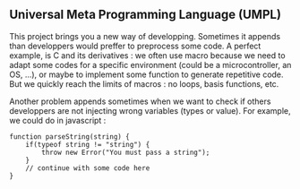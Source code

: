 ## Universal Meta Programming Language (UMPL) ##
This project brings you a new way of developping. Sometimes it appends than developpers would preffer to preprocess some code. A perfect example, is C and its derivatives : we often use macro because we need to adapt some codes for a specific environment (could be a microcontroller, an OS, ...), or maybe to implement some function to generate repetitive code. But we quickly reach the limits of macros : no loops, basis functions, etc.

Another problem appends sometimes when we want to check if others developpers are not injecting wrong variables (types or value).  For example, we could do in javascript :

    function parseString(string) {
		if(typeof string != "string") {
			throw new Error("You must pass a string");
		}
		// continue with some code here
	}